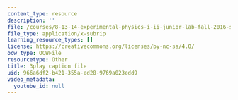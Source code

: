 ```yaml
---
content_type: resource
description: ''
file: /courses/8-13-14-experimental-physics-i-ii-junior-lab-fall-2016-spring-2017/966a6df2b421355aed289769a023edd9_7AEqqdUtopA.srt
file_type: application/x-subrip
learning_resource_types: []
license: https://creativecommons.org/licenses/by-nc-sa/4.0/
ocw_type: OCWFile
resourcetype: Other
title: 3play caption file
uid: 966a6df2-b421-355a-ed28-9769a023edd9
video_metadata:
  youtube_id: null
---
```

